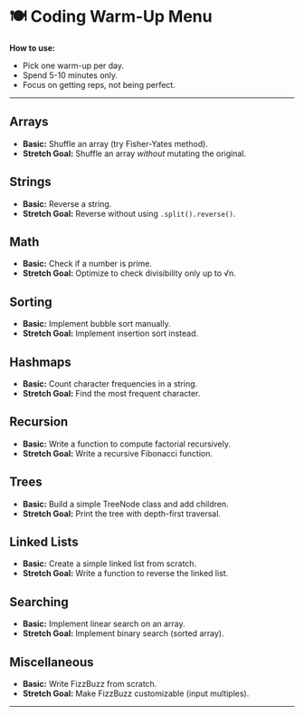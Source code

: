 # 🍽️ Coding Warm-Up Menu

**How to use:**

- Pick one warm-up per day.
- Spend 5-10 minutes only.
- Focus on getting reps, not being perfect.

---

## Arrays

- **Basic:** Shuffle an array (try Fisher-Yates method).
- **Stretch Goal:** Shuffle an array _without_ mutating the original.

## Strings

- **Basic:** Reverse a string.
- **Stretch Goal:** Reverse without using `.split().reverse()`.

## Math

- **Basic:** Check if a number is prime.
- **Stretch Goal:** Optimize to check divisibility only up to √n.

## Sorting

- **Basic:** Implement bubble sort manually.
- **Stretch Goal:** Implement insertion sort instead.

## Hashmaps

- **Basic:** Count character frequencies in a string.
- **Stretch Goal:** Find the most frequent character.

## Recursion

- **Basic:** Write a function to compute factorial recursively.
- **Stretch Goal:** Write a recursive Fibonacci function.

## Trees

- **Basic:** Build a simple TreeNode class and add children.
- **Stretch Goal:** Print the tree with depth-first traversal.

## Linked Lists

- **Basic:** Create a simple linked list from scratch.
- **Stretch Goal:** Write a function to reverse the linked list.

## Searching

- **Basic:** Implement linear search on an array.
- **Stretch Goal:** Implement binary search (sorted array).

## Miscellaneous

- **Basic:** Write FizzBuzz from scratch.
- **Stretch Goal:** Make FizzBuzz customizable (input multiples).

---
